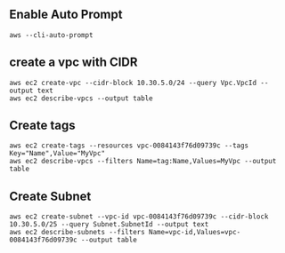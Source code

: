 ## Enable Auto Prompt
 ```
 aws --cli-auto-prompt
```
 ## create a vpc with CIDR
 ```
 aws ec2 create-vpc --cidr-block 10.30.5.0/24 --query Vpc.VpcId --output text
 aws ec2 describe-vpcs --output table
```
 ## Create tags
 ```
 aws ec2 create-tags --resources vpc-0084143f76d09739c --tags Key="Name",Value="MyVpc"
 aws ec2 describe-vpcs --filters Name=tag:Name,Values=MyVpc --output table
```
 ## Create Subnet
 ```
 aws ec2 create-subnet --vpc-id vpc-0084143f76d09739c --cidr-block 10.30.5.0/25 --query Subnet.SubnetId --output text
 aws ec2 describe-subnets --filters Name=vpc-id,Values=vpc-0084143f76d09739c --output table
```
